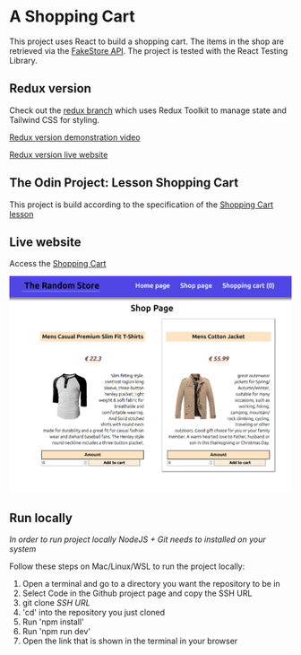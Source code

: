 # A Shopping Cart

This project uses React to build a shopping cart. The items in the shop are retrieved via the [FakeStore API](https://fakestoreapi.com/). The project is tested with the React Testing Library.

## Redux version

Check out the [redux branch](https://github.com/Gohan61/shopping-cart/tree/redux) which uses Redux Toolkit to manage state and Tailwind CSS for styling.

[Redux version demonstration video](https://youtu.be/S40lVqBZTg4)

[Redux version live website](https://odin-react-shoppingcart.netlify.app/)

## The Odin Project: Lesson Shopping Cart

This project is build according to the specification of the [Shopping Cart lesson](https://www.theodinproject.com/lessons/node-path-react-new-shopping-cart)

## Live website

Access the <a href='https://main--odin-react-shoppingcart.netlify.app/'>Shopping Cart</a>

![Shopping cart page](./Shopping-cart-display.png "Clothing items in the shop")

## Run locally

*In order to run project locally NodeJS + Git needs to installed on your system*

Follow these steps on Mac/Linux/WSL to run the project locally:

1. Open a terminal and go to a directory you want the repository to be in
2. Select Code in the Github project page and copy the SSH URL
3. git clone *SSH URL*
4. 'cd' into the repository you just cloned
5. Run 'npm install'
6. Run 'npm run dev'
7. Open the link that is shown in the terminal in your browser
